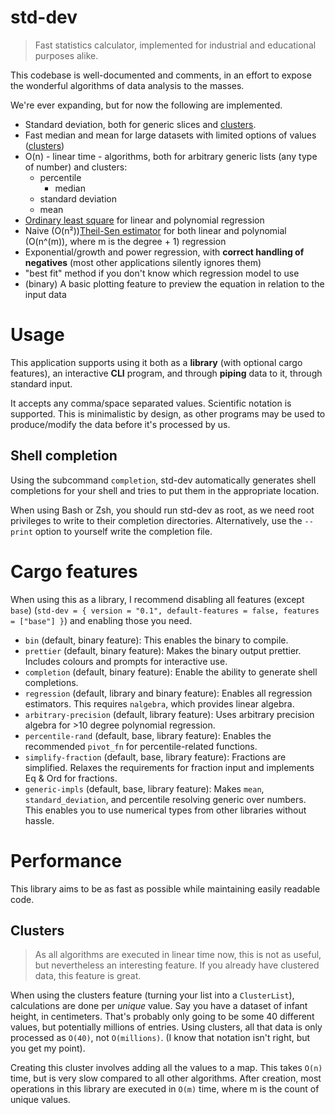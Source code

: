 # std-dev

> Fast statistics calculator, implemented for industrial and educational purposes alike.

This codebase is well-documented and comments, in an effort to expose the wonderful algorithms of data analysis to the masses.

We're ever expanding, but for now the following are implemented.

-   Standard deviation, both for generic slices and [clusters](#clusters).
-   Fast median and mean for large datasets with limited options of values ([clusters](#clusters))
-   O(n) - linear time - algorithms, both for arbitrary generic lists (any type of number) and clusters:
    -   percentile
        -   median
    -   standard deviation
    -   mean
-   [Ordinary least square](https://en.wikipedia.org/wiki/Ordinary_least_squares) for linear and polynomial regression
-   Naive (O(n²))[Theil-Sen estimator](https://en.wikipedia.org/wiki/Theil%E2%80%93Sen_estimator) for both linear and polynomial (O(n^(m)), where m is the degree + 1) regression
-   Exponential/growth and power regression, with **correct handling of negatives** (most other applications silently ignores them)
-   "best fit" method if you don't know which regression model to use
-   (binary) A basic plotting feature to preview the equation in relation to the input data

# Usage

This application supports using it both as a **library** (with optional cargo features),
an interactive **CLI** program, and through **piping** data to it, through standard input.

It accepts any comma/space separated values. Scientific notation is supported.
This is minimalistic by design, as other programs may be used to produce/modify the data before it's processed by us.

## Shell completion

Using the subcommand `completion`, std-dev automatically generates shell completions for your shell and tries to put them in the appropriate location.

When using Bash or Zsh, you should run std-dev as root, as we need root privileges to write to their completion directories.
Alternatively, use the `--print` option to yourself write the completion file.

# Cargo features

When using this as a library, I recommend disabling all features (except `base`) (`std-dev = { version = "0.1", default-features = false, features = ["base"] }`)
and enabling those you need.

- `bin` (default, binary feature): This enables the binary to compile.
- `prettier` (default, binary feature): Makes the binary output prettier. Includes colours and prompts for interactive use.
- `completion` (default, binary feature): Enable the ability to generate shell completions.
- `regression` (default, library and binary feature): Enables all regression estimators. This requires `nalgebra`, which provides linear algebra.
- `arbitrary-precision` (default, library feature): Uses arbitrary precision algebra for >10 degree polynomial regression.
- `percentile-rand` (default, base, library feature): Enables the recommended `pivot_fn` for percentile-related functions.
- `simplify-fraction` (default, base, library feature): Fractions are simplified. Relaxes the requirements for fraction input and implements Eq & Ord for fractions.
- `generic-impls` (default, base, library feature): Makes `mean`, `standard_deviation`, and percentile resolving generic over numbers. This enables you to use numerical types from other libraries without hassle.

# Performance

This library aims to be as fast as possible while maintaining easily readable code.

## Clusters

> As all algorithms are executed in linear time now, this is not as useful, but nevertheless an interesting feature.
> If you already have clustered data, this feature is great.

When using the clusters feature (turning your list into a `ClusterList`),
calculations are done per _unique_ value.
Say you have a dataset of infant height, in centimeters.
That's probably only going to be some 40 different values, but potentially millions of entries.
Using clusters, all that data is only processed as `O(40)`, not `O(millions)`. (I know that notation isn't right, but you get my point).

Creating this cluster involves adding all the values to a map. This takes `O(n)` time, but is very slow compared to all other algorithms.
After creation, most operations in this library are executed in `O(m)` time, where m is the count of unique values.
